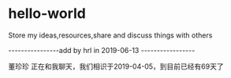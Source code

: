 # hello-world
Store my ideas,resources,share and discuss things with others


----------------add by hrl in 2019-06-13 -----------------

董珍珍 正在和我聊天，我们相识于2019-04-05，到目前已经有69天了
